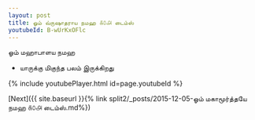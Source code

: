 ```yaml
---
layout: post
title: ஓம் வ்ருஷாதராய நமஹ ௧௦௮ டைம்ஸ்
youtubeId: B-wUrKxOFlc
---
```

 
 
 ஓம் மஹாபாளய நமஹ  
 
 -  யாருக்கு மிகுந்த பலம் இருக்கிறது 
 
  
 
  
 
 
 
 
 
 


{% include youtubePlayer.html id=page.youtubeId %}
 
[Next]({{ site.baseurl }}{% link  split2/_posts/2015-12-05-ஓம் மகாமூர்த்தயே நமஹ ௧௦௮ டைம்ஸ்.md%})
 
